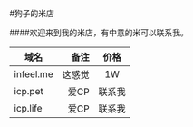 #狗子的米店

####欢迎来到我的米店，有中意的米可以联系我。

| 域名        | 备注   |  价格  |
| --------   | -----:  | :----:|
| infeel.me  | 这感觉   |   1W  |
| icp.pet    |   爱CP  | 联系我 |
| icp.life   |   爱CP  | 联系我 |